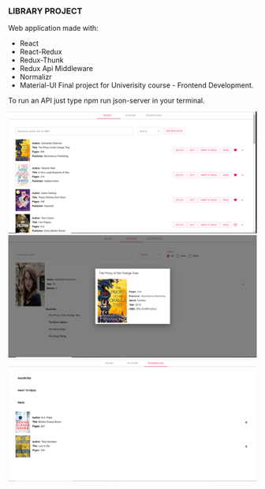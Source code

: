 ### LIBRARY PROJECT

Web application made with:
* React
* React-Redux
* Redux-Thunk
* Redux Api Middleware
* Normalizr
* Material-UI
Final project for Univerisity course - Frontend Development.

To run an API just type npm run json-server in your terminal.

![HomePage](images/home.PNG)
![Authors](images/authors.PNG)
![Bookshelves](images/bookshelves.PNG)